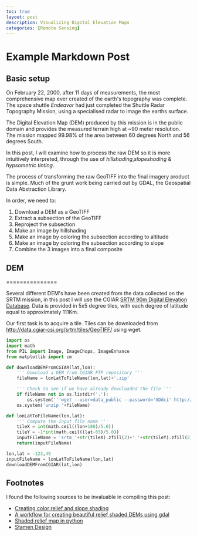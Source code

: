 ```yaml
---
toc: true
layout: post
description: Visualizing Digital Elevation Maps
categories: [Remote Sensing]
---
```

# Example Markdown Post

## Basic setup

On February 22, 2000, after 11 days of measurements, the most comprehensive map ever created of the earth's topography was complete. The space shuttle *Endeavor* had just completed the Shuttle Radar Topography Mission, using a specialised radar to image the earths surface.

The Digital Elevation Map (DEM) produced by this mission is in the public domain and provides the measured terrain high at ~90 meter resolution. The mission mapped 99.98% of the area between 60 degrees North and 56 degrees South.  

In this post, I will examine how to process the raw DEM so it is more intuitively interpreted, through the use of *hillshading*,*slopeshading* & *hypsometric tinting*. 


The process of transforming the raw GeoTIFF into the final imagery product is simple. Much of the grunt work being carried out by GDAL, the Geospatial Data Abstraction Library. 

In order, we need to:

1. Download a DEM as a GeoTIFF
2. Extract a subsection of the GeoTIFF
3. Reproject the subsection
4. Make an image by hillshading
5. Make an image by coloring the subsection according to altitude
6. Make an image by coloring the subsection according to slope
7. Combine the 3 images into a final composite


## DEM
===============

Several different DEM's have been created from the data collected on the SRTM mission, in this post I will use the CGIAR [SRTM 90m Digital Elevation Database](http://www.cgiar-csi.org/data/srtm-90m-digital-elevation-database-v4-1). Data is provided in 5x5 degree tiles, with each degree of latitude equal to approximately 111Km. 

Our first task is to acquire a tile. Tiles can be downloaded from http://data.cgiar-csi.org/srtm/tiles/GeoTIFF/ using wget. 




```python
import os
import math
from PIL import Image, ImageChops, ImageEnhance
from matplotlib import cm
```


```python
def downloadDEMFromCGIAR(lat,lon):
    ''' Download a DEM from CGIAR FTP repository '''
    fileName = lonLatToFileName(lon,lat)+'.zip'

    ''' Check to see if we have already downloaded the file '''
    if fileName not in os.listdir('.'):
        os.system('''wget --user=data_public --password='GDdci' http://data.cgiar-csi.org/srtm/tiles/GeoTIFF/'''+fileName)
    os.system('unzip '+fileName)
```


```python
def lonLatToFileName(lon,lat):
    ''' Compute the input file name '''
    tileX = int(math.ceil((lon+180)/5.0))
    tileY = -1*int(math.ceil((lat-65)/5.0))
    inputFileName = 'srtm_'+str(tileX).zfill(2)+'_'+str(tileY).zfill(2)
    return(inputFileName)

```


```python
lon,lat = -123,49
inputFileName = lonLatToFileName(lon,lat)
downloadDEMFromCGIAR(lat,lon)
```


## Footnotes
I found the following sources to be invaluable in compiling this post:

* [Creating color relief and slope shading](http://blog.thematicmapping.org/2012/06/creating-color-relief-and-slope-shading.html)
* [A workflow for creating beautiful relief shaded DEMs using gdal](http://linfiniti.com/2010/12/a-workflow-for-creating-beautiful-relief-shaded-dems-using-gdal/)
* [Shaded relief map in python](http://www.geophysique.be/2014/02/25/shaded-relief-map-in-python/)
* [Stamen Design](http://openterrain.tumblr.com/)

